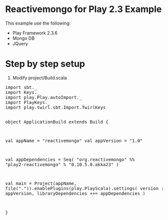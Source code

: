 Reactivemongo for Play 2.3 Example
=======================

This example use the following:
<ul>
<li>Play Framework 2.3.6</li>
<li>Mongo DB</li>
<li>JQuery</li>
</ul>

Step by step setup
=======================
1. Modify project/Build.scala

<div class="highlight highlight-scala"><pre>
import sbt._
import Keys._
import play.Play.autoImport._
import PlayKeys._
import play.twirl.sbt.Import.TwirlKeys

object ApplicationBuild extends Build {

  val appName = "reactivemongo"
  val appVersion = "1.0"
    
  val appDependencies = Seq(
      "org.reactivemongo" %% "play2-reactivemongo" % "0.10.5.0.akka23"
  )
  
  val main = Project(appName, file(".")).enablePlugins(play.PlayScala).settings(
    version := appVersion,
    libraryDependencies ++= appDependencies
  )

}
</pre></div>
